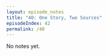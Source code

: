 ```yaml
---
layout: episode_notes
title: "40: One Story, Two Sources"
episodeIndex: 42
permalink: /40
---
```

No notes yet.

